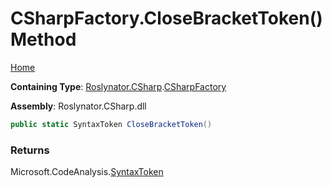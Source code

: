 <a name="_Top"></a>

# CSharpFactory\.CloseBracketToken\(\) Method

[Home](../../../../README.md#_Top)

**Containing Type**: [Roslynator.CSharp](../../README.md#_Top)\.[CSharpFactory](../README.md#_Top)

**Assembly**: Roslynator\.CSharp\.dll

```csharp
public static SyntaxToken CloseBracketToken()
```

### Returns

Microsoft\.CodeAnalysis\.[SyntaxToken](https://docs.microsoft.com/en-us/dotnet/api/microsoft.codeanalysis.syntaxtoken)

